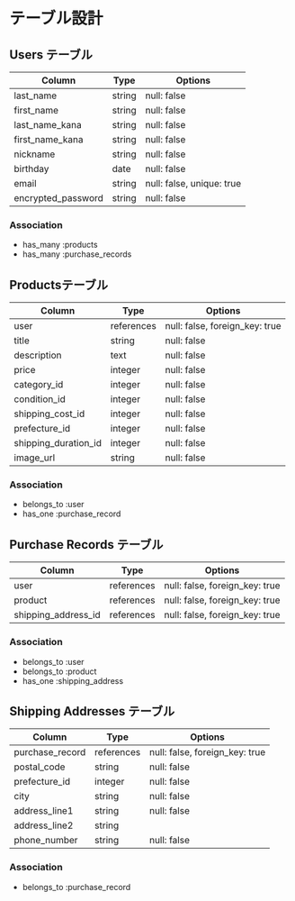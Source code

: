 # テーブル設計

## Users テーブル

| Column             | Type   | Options     |
| ------------------ | ------ | ----------- |
| last_name          | string | null: false |
| first_name         | string | null: false |
| last_name_kana     | string | null: false |
| first_name_kana    | string | null: false |
| nickname           | string | null: false |
| birthday           | date   | null: false |
| email              | string | null: false, unique: true |
| encrypted_password | string | null: false |


### Association

- has_many :products
- has_many :purchase_records


## Productsテーブル

| Column             | Type       | Options             |
| ------             | ---------- | ------------------- |
| user               | references | null: false, foreign_key: true |
| title              | string     | null: false |
| description        | text       | null: false |
| price              | integer    | null: false |
|category_id         | integer    | null: false |
|condition_id        | integer    | null: false |
|shipping_cost_id    | integer    | null: false |
|prefecture_id       | integer    | null: false |
|shipping_duration_id| integer    | null: false |
|image_url           | string     | null: false |


### Association

- belongs_to :user
- has_one :purchase_record


## Purchase Records テーブル

| Column              | Type       | Options             |
| ------              | ---------- | ------------------- |
| user                | references | null: false, foreign_key: true |
| product             | references | null: false, foreign_key: true |
| shipping_address_id | references | null: false, foreign_key: true |

### Association

- belongs_to :user
- belongs_to :product
- has_one :shipping_address

## Shipping Addresses テーブル

| Column          | Type       | Options             |
| ------          | ---------- | ------------------- |
| purchase_record | references | null: false, foreign_key: true |
| postal_code     | string     | null: false |
| prefecture_id   | integer    | null: false |
| city            | string     | null: false |
| address_line1   | string     | null: false |
| address_line2   | string     |             |
| phone_number    | string     | null: false |


### Association

- belongs_to :purchase_record